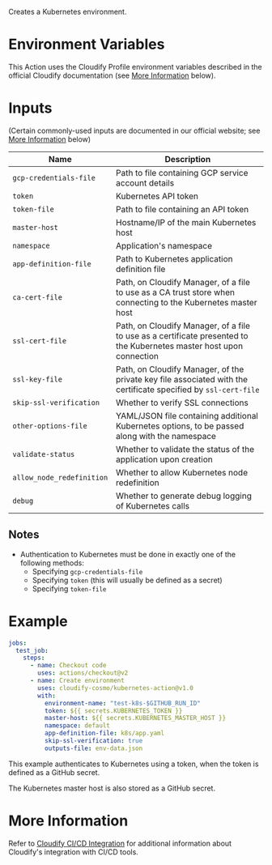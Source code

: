 Creates a Kubernetes environment.

# Environment Variables

This Action uses the Cloudify Profile environment variables described in the official
Cloudify documentation (see [More Information](#more-information) below).

# Inputs

(Certain commonly-used inputs are documented in our official website; see [More Information](#more-information) below)

| Name | Description
|------|------------
| `gcp-credentials-file` | Path to file containing GCP service account details
| `token` | Kubernetes API token
| `token-file` | Path to file containing an API token
| `master-host` | Hostname/IP of the main Kubernetes host
| `namespace` | Application's namespace
| `app-definition-file` | Path to Kubernetes application definition file
| `ca-cert-file` | Path, on Cloudify Manager, of a file to use as a CA trust store when connecting to the Kubernetes master host
| `ssl-cert-file` | Path, on Cloudify Manager, of a file to use as a certificate presented to the Kubernetes master host upon connection
| `ssl-key-file` | Path, on Cloudify Manager, of the private key file associated with the certificate specified by `ssl-cert-file`
| `skip-ssl-verification` | Whether to verify SSL connections
| `other-options-file` | YAML/JSON file containing additional Kubernetes options, to be passed along with the namespace
| `validate-status` | Whether to validate the status of the application upon creation
| `allow_node_redefinition` | Whether to allow Kubernetes node redefinition
| `debug` | Whether to generate debug logging of Kubernetes calls

## Notes

* Authentication to Kubernetes must be done in exactly one of the following methods:
  * Specifying `gcp-credentials-file`
  * Specifying `token` (this will usually be defined as a secret)
  * Specifying `token-file`

# Example

```yaml
jobs:
  test_job:
    steps:
      - name: Checkout code
        uses: actions/checkout@v2
      - name: Create environment
        uses: cloudify-cosmo/kubernetes-action@v1.0
        with:
          environment-name: "test-k8s-$GITHUB_RUN_ID"
          token: ${{ secrets.KUBERNETES_TOKEN }}
          master-host: ${{ secrets.KUBERNETES_MASTER_HOST }}
          namespace: default
          app-definition-file: k8s/app.yaml
          skip-ssl-verification: true
          outputs-file: env-data.json
```

This example authenticates to Kubernetes using a token, when the token is defined as a
GitHub secret.

The Kubernetes master host is also stored as a GitHub secret.

# More Information

Refer to [Cloudify CI/CD Integration](https://docs.cloudify.co/latest/working_with/integration/) for additional information about
Cloudify's integration with CI/CD tools.
